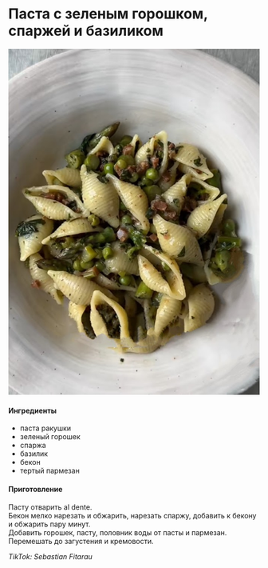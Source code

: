 # Паста с зеленым горошком, спаржей и базиликом

![Паста с зеленым горошком, спаржей и базиликом](../../pics/Img_2024_07_28_00_45_59~2.jpeg)

#### Ингредиенты

* паста ракушки
* зеленый горошек
* спаржа
* базилик
* бекон
* тертый пармезан

#### Приготовление

Пасту отварить al dente.  
Бекон мелко нарезать и обжарить, нарезать спаржу, добавить к бекону и обжарить пару минут.  
Добавить горошек, пасту, половник воды от пасты и пармезан. Перемешать до загустения и кремовости.

*TikTok: Sebastian Fitarau*